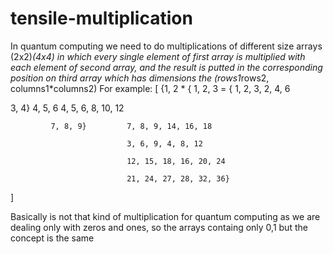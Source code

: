 # tensile-multiplication

In quantum computing we need to do multiplications of different size arrays (2x2)*(4x4) in which every single element of first array is multiplied with each element of second array, and the result is putted in the corresponding position on third array which has dimensions the (rows1*rows2, columns1*columns2)
For example:
[
{1, 2   *   { 1, 2, 3    =   { 1, 2, 3, 2, 4, 6
 
3, 4}        4, 5, 6          4, 5, 6, 8, 10, 12
             
             7, 8, 9}         7, 8, 9, 14, 16, 18
                              
                              3, 6, 9, 4, 8, 12
                              
                              12, 15, 18, 16, 20, 24
                              
                              21, 24, 27, 28, 32, 36}
]

Basically is not that kind of multiplication for quantum computing as we are dealing only with zeros and ones, so the arrays containg only 0,1
but the concept is the same
